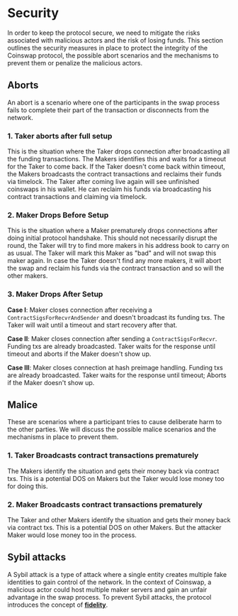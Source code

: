 # Security

In order to keep the protocol secure, we need to mitigate the risks associated with malicious actors and the risk of losing funds.
This section outlines the security measures in place to protect the integrity of the Coinswap protocol, the possible abort scenarios and the mechanisms to prevent them or penalize the malicious actors.

## Aborts

An abort is a scenario where one of the participants in the swap process fails to complete their part of the transaction or disconnects from the network.

### 1. Taker aborts after full setup

This is the situation where the Taker drops connection after broadcasting all the funding transactions.
The Makers identifies this and waits for a timeout for the Taker to come back.
If the Taker doesn't come back within timeout, the Makers broadcasts the contract transactions and reclaims their funds via timelock.
The Taker after coming live again will see unfinished coinswaps in his wallet. He can reclaim his funds via broadcasting his contract transactions and claiming via timelock.

### 2. Maker Drops Before Setup

This is the situation where a Maker prematurely drops connections after doing initial protocol handshake.
This should not necessarily disrupt the round, the Taker will try to find more makers in his address book to carry on as usual.
The Taker will mark this Maker as "bad" and will not swap this maker again.
In case the Taker doesn't find any more makers, it will abort the swap and reclaim his funds via the contract transaction and so will the other makers.

### 3. Maker Drops After Setup

**Case I**: Maker closes connection after receiving a `ContractSigsForRecvrAndSender` and doesn't broadcast its funding txs.
The Taker will wait until a timeout and start recovery after that.

**Case II**: Maker closes connection after sending a `ContractSigsForRecvr`. Funding txs are already broadcasted.
Taker waits for the response until timeout and aborts if the Maker doesn't show up.

**Case III**: Maker closes connection at hash preimage handling. Funding txs are already broadcasted.
Taker waits for the response until timeout; Aborts if the Maker doesn't show up.

## Malice

These are scenarios where a participant tries to cause deliberate harm to the other parties. We will discuss the possible malice scenarios and the mechanisms in place to prevent them.

### 1. Taker Broadcasts contract transactions prematurely

The Makers identify the situation and gets their money back via contract txs. This is a potential DOS on Makers but the Taker would lose money too for doing this.

### 2. Maker Broadcasts contract transactions prematurely

The Taker and other Makers identify the situation and gets their money back via contract txs. This is a potential DOS on other Makers. But the attacker Maker would lose money too in the process.

## Sybil attacks

A Sybil attack is a type of attack where a single entity creates multiple fake identities to gain control of the network. In the context of Coinswap, a malicious actor could host multiple maker servers and gain an unfair advantage in the swap process. To prevent Sybil attacks, the protocol introduces the concept of [**fidelity**](./4_fidelity.md).
